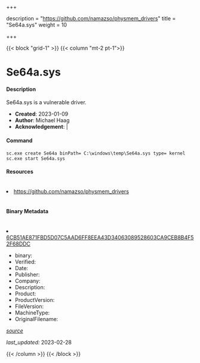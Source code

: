 +++

description = "https://github.com/namazso/physmem_drivers"
title = "Se64a.sys"
weight = 10

+++


{{< block "grid-1" >}}
{{< column "mt-2 pt-1">}}


# Se64a.sys

#### Description

Se64a.sys is a vulnerable driver.

- **Created**: 2023-01-09
- **Author**: Michael Haag
- **Acknowledgement**:  | [](https://twitter.com/)

#### Command

```
sc.exe create Se64a binPath= C:\windows\temp\Se64a.sys type= kernel
sc.exe start Se64a.sys
```

#### Resources
<br>


<li><a href=" https://github.com/namazso/physmem_drivers"> https://github.com/namazso/physmem_drivers</a></li>


<br>


#### Binary Metadata
<br>



<li><a href="https://www.virustotal.com/gui/file/6CB51AE871FBD5D07C5AAD6FF8EEA43D34063089528603CA9CEB8B4F52F68DDC">6CB51AE871FBD5D07C5AAD6FF8EEA43D34063089528603CA9CEB8B4F52F68DDC</a></li>



- binary: 
- Verified: 
- Date: 
- Publisher: 
- Company: 
- Description: 
- Product: 
- ProductVersion: 
- FileVersion: 
- MachineType: 
- OriginalFilename: 

[*source*](https://github.com/magicsword-io/LOLDrivers/tree/main/yaml/se64a.sys.yml)

*last_updated:* 2023-02-28


{{< /column >}}
{{< /block >}}
